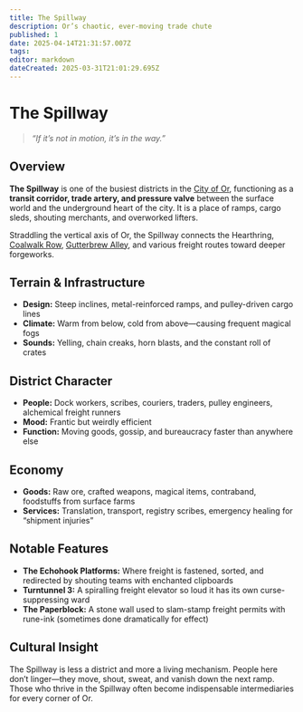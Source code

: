 ```yaml
---
title: The Spillway
description: Or’s chaotic, ever-moving trade chute
published: 1
date: 2025-04-14T21:31:57.007Z
tags: 
editor: markdown
dateCreated: 2025-03-31T21:01:29.695Z
---
```


# The Spillway

> *“If it’s not in motion, it’s in the way.”*

## Overview
**The Spillway** is one of the busiest districts in the [City of Or](/geography/settlement/city/city-of-or.md), functioning as a **transit corridor, trade artery, and pressure valve** between the surface world and the underground heart of the city. It is a place of ramps, cargo sleds, shouting merchants, and overworked lifters.

Straddling the vertical axis of Or, the Spillway connects the Hearthring, [Coalwalk Row](/geography/settlement/city/city-of-or/district/coalwalk-row.md), [Gutterbrew Alley](/geography/settlement/city/city-of-or/district/gutterbrew-alley.md), and various freight routes toward deeper forgeworks.

## Terrain & Infrastructure
- **Design:** Steep inclines, metal-reinforced ramps, and pulley-driven cargo lines  
- **Climate:** Warm from below, cold from above—causing frequent magical fogs  
- **Sounds:** Yelling, chain creaks, horn blasts, and the constant roll of crates

## District Character
- **People:** Dock workers, scribes, couriers, traders, pulley engineers, alchemical freight runners  
- **Mood:** Frantic but weirdly efficient  
- **Function:** Moving goods, gossip, and bureaucracy faster than anywhere else

## Economy
- **Goods:** Raw ore, crafted weapons, magical items, contraband, foodstuffs from surface farms  
- **Services:** Translation, transport, registry scribes, emergency healing for “shipment injuries”

## Notable Features
- **The Echohook Platforms:** Where freight is fastened, sorted, and redirected by shouting teams with enchanted clipboards  
- **Turntunnel 3:** A spiralling freight elevator so loud it has its own curse-suppressing ward  
- **The Paperblock:** A stone wall used to slam-stamp freight permits with rune-ink (sometimes done dramatically for effect)

## Cultural Insight
The Spillway is less a district and more a living mechanism. People here don’t linger—they move, shout, sweat, and vanish down the next ramp. Those who thrive in the Spillway often become indispensable intermediaries for every corner of Or.

